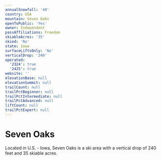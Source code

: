 ```yaml
---
annualSnowfall: '40'
country: USA
mountain: Seven Oaks
openToPublic: 'Yes'
owner: Independent
passAffiliations: Freedom
skiableAcres: '35'
skied: 'No'
state: Iowa
surfaceLiftsOnly: 'No'
verticalDrop: '240'
operated:
  '2324': true
  '2425': true
website: ''
elevationBase: null
elevationSummit: null
trailCount: null
trailPctBeginner: null
trailPctIntermediate: null
trailPctAdvanced: null
liftCount: null
trailPctExpert: null
---
```



# Seven Oaks

Located in U.S. - Iowa, Seven Oaks is a ski area with a vertical drop of 240 feet and 35 skiable acres.

